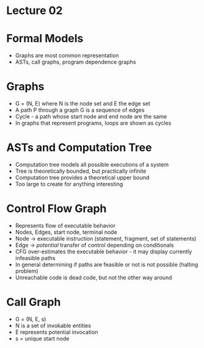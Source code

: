 # Lecture 02

# Formal Models

* Graphs are most common representation
* ASTs, call graphs, program dependence graphs

# Graphs

* G = (N, E) where N is the node set and E the edge set
* A path P through a graph G is a sequence of edges
* Cycle - a path whose start node and end node are the same
* In graphs that represent programs, loops are shown as cycles

# ASTs and Computation Tree

* Computation tree models all possible executions of a system
* Tree is theoretically bounded, but practically infinite
* Computation tree provides a theoretical upper bound
* Too large to create for anything interesting

# Control Flow Graph

* Represents flow of executable behavior
* Nodes, Edges, start node, terminal node
* Node -> executable instruction (statement, fragment, set of statements)
* Edge -> *potential* transfer of control depending on conditionals
* CFG over-estimates the executable behavior - it may display currently infeasible paths
* In general determining if paths are feasible or not is not possible (halting problem)
* Unreachable code is dead code, but not the other way around

# Call Graph

* G = (N, E, s)
* N is a set of invokable entities
* E represents potential invocation
* s = unique start node
